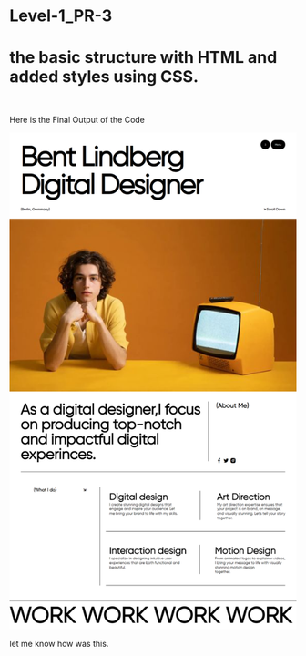 # Level-1_PR-3
<h1>the basic structure with HTML and added styles using CSS.</h1><br>
<p>Here is the Final Output of the Code</p>
<img src='Project-3.png' alt='output of the code'/>
<p>let me know how was this.</p>
